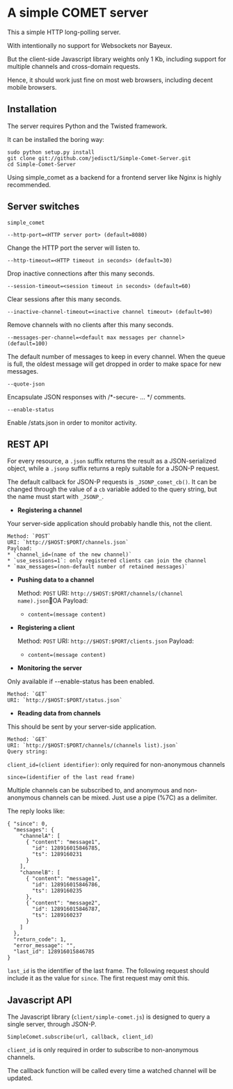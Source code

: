 A simple COMET server
=====================

This a simple HTTP long-polling server.

With intentionally no support for Websockets nor Bayeux.

But the client-side Javascript library weights only 1 Kb, including
support for multiple channels and cross-domain requests.

Hence, it should work just fine on most web browsers, including
decent mobile browsers.


Installation
------------

The server requires Python and the Twisted framework.

It can be installed the boring way:

    sudo python setup.py install
    git clone git://github.com/jedisct1/Simple-Comet-Server.git
    cd Simple-Comet-Server
    
Using simple_comet as a backend for a frontend server like Nginx is
highly recommended.
    

Server switches
---------------

    simple_comet
    
    --http-port=<HTTP server port> (default=8080)

Change the HTTP port the server will listen to.

    --http-timeout=<HTTP timeout in seconds> (default=30)

Drop inactive connections after this many seconds.

    --session-timeout=<session timeout in seconds> (default=60)

Clear sessions after this many seconds.

    --inactive-channel-timeout=<inactive channel timeout> (default=90)

Remove channels with no clients after this many seconds.

    --messages-per-channel=<default max messages per channel> (default=100)
    
The default number of messages to keep in every channel. When the
queue is full, the oldest message will get dropped in order to make
space for new messages.
    
    --quote-json

Encapsulate JSON responses with /*-secure- ... */ comments.

    --enable-status

Enable /stats.json in order to monitor activity.


REST API
--------

For every resource, a `.json` suffix returns the result as a
JSON-serialized object, while a `.jsonp` suffix returns a reply
suitable for a JSON-P request.

The default callback for JSON-P requests is `_JSONP_comet_cb()`.
It can be changed through the value of a `cb` variable added to the
query string, but the name must start with `_JSONP_`.


* **Registering a channel**

Your server-side application should probably handle this, not the
client.

    Method: `POST`
    URI: `http://$HOST:$PORT/channels.json`
    Payload:
    * `channel_id=(name of the new channel)`
    * `use_sessions=1`: only registered clients can join the channel
    * `max_messages=(non-default number of retained messages)`
    
  
* **Pushing data to a channel**

    Method: `POST`
    URI: `http://$HOST:$PORT/channels/(channel name).json`OA
    Payload:
    * `content=(message content)`


* **Registering a client**

    Method: `POST`
    URI: `http://$HOST:$PORT/clients.json`
    Payload:
    * `content=(message content)`


* **Monitoring the server**

Only available if --enable-status has been enabled.

    Method: `GET`
    URI: `http://$HOST:$PORT/status.json`


* **Reading data from channels**

This should be sent by your server-side application.

    Method: `GET`
    URI: `http://$HOST:$PORT/channels/(channels list).json`
    Query string:
`client_id=(client identifier)`: only required for non-anonymous
channels

`since=(identifier of the last read frame)`
   
Multiple channels can be subscribed to, and anonymous and non-anonymous
channels can be mixed. Just use a pipe (%7C) as a delimiter.

The reply looks like:

    { "since": 0,
      "messages": {
        "channelA": [
          { "content": "message1",
            "id": 128916015846785,
            "ts": 1289160231
          }
        ],
        "channelB": [
          { "content": "message1",
            "id": 128916015846786,
            "ts": 1289160235
          },
          { "content": "message2",
            "id": 128916015846787,
            "ts": 1289160237
          }
        ]        
      },
      "return_code": 1,
      "error_message": "",
      "last_id": 128916015846785
    }

`last_id` is the identifier of the last frame. The following request
should include it as the value for `since`.
The first request may omit this.


Javascript API
--------------

The Javascript library (`client/simple-comet.js`) is designed to query a single server, through JSON-P.

    SimpleComet.subscribe(url, callback, client_id)
    
`client_id` is only required in order to subscribe to non-anonymous
channels.

The callback function will be called every time a watched channel will
be updated.

